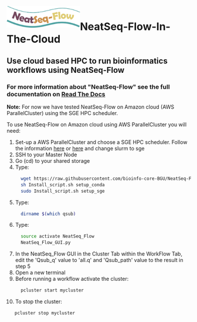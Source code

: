 <img align="left" src="https://raw.githubusercontent.com/levinbgu/NeatSeq-Flow_Docker/master/logo.png" width="200">

# NeatSeq-Flow-In-The-Cloud

## Use cloud based HPC to run bioinformatics workflows using NeatSeq-Flow

### For more information about **"NeatSeq-Flow"** see the full documentation on **[Read The Docs](http://neatseq-flow.readthedocs.io/en/latest/)**

**Note:** For now we have tested NeatSeq-Flow on Amazon cloud (AWS ParallelCluster) using the SGE HPC scheduler. 

To use NeatSeq-Flow on Amazon cloud using AWS ParallelCluster you will need:
1. Set-up a AWS ParallelCluster and choose a SGE HPC scheduler. Follow the information [here](https://github.com/aws/aws-parallelcluster) or [here](https://public-wiki.iucc.ac.il/index.php/How_to_create_AWS_ParallelCluster_with_Slurm_scheduler) and change slurm to sge
2. SSH to your Master Node
3. Go (cd) to your shared storage 
4. Type: 
    ```Bash
      wget https://raw.githubusercontent.com/bioinfo-core-BGU/NeatSeq-Flow-In-The-Cloud/master/Install_script.sh
      sh Install_script.sh setup_conda
      sudo Install_script.sh setup_sge 
    ```
5. Type: 
    ```Bash
      dirname $(which qsub)
    ```
6. Type: 
    ```Bash
      source activate NeatSeq_Flow
      NeatSeq_Flow_GUI.py
    ```
7. In the NeatSeq_Flow GUI in the Cluster Tab within the WorkFlow Tab, edit the 'Qsub_q' value to 'all.q' and 'Qsub_path' value to the result in step 5  
8. Open a new terminal
9. Before running a workflow activate the cluster:
    ```Bash
      pcluster start mycluster
    ```
10. To stop the cluster:
   ```Bash
      pcluster stop mycluster
   ```